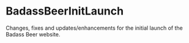 # BadassBeerInitLaunch
Changes, fixes and updates/enhancements for the initial launch of the Badass Beer website.





